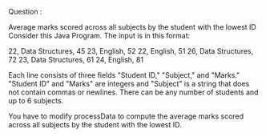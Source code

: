 Question : 

Average marks scored across all subjects by the student with the lowest ID
Consider this Java Program. The input is in this format:

22, Data Structures, 45
23, English, 52
22, English, 51
26, Data Structures, 72
23, Data Structures, 61
24, English, 81

Each line consists of three fields "Student ID," "Subject," and "Marks."
"Student ID" and "Marks" are integers and "Subject" is a string that does not contain commas or newlines. 
There can be any number of students and up to 6 subjects.

You have to modify processData to compute the average marks scored across all subjects by the student with the lowest ID.




